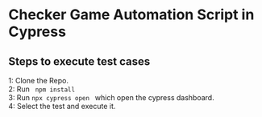 # Checker Game Automation Script in Cypress #

## Steps to execute test cases ##

1: Clone the Repo. <br>
2: Run `` npm install`` <br>
3: Run ``npx cypress open `` which open the cypress dashboard. <br>
4: Select the test and execute it.
